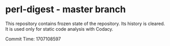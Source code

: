 # perl-digest - master branch

This repository contains frozen state of the repository.
Its history is cleared. It is used only for static code
analysis with Codacy.

Commit Time: 1707108597